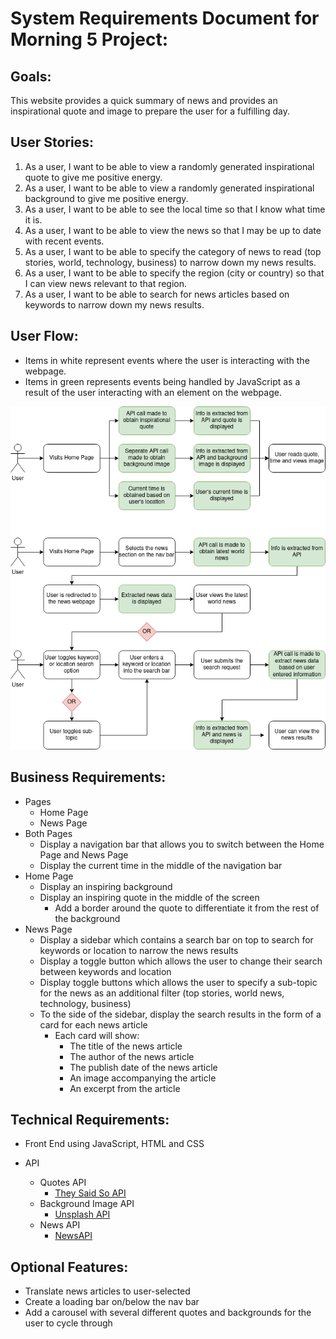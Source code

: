 # System Requirements Document for Morning 5 Project:

## Goals:

This website provides a quick summary of news and provides an inspirational quote and image to prepare the user for a fulfilling day.

## User Stories:

1. As a user, I want to be able to view a randomly generated inspirational quote to give me positive energy.
2. As a user, I want to be able to view a randomly generated inspirational background to give me positive energy.
3. As a user, I want to be able to see the local time so that I know what time it is.
4. As a user, I want to be able to view the news so that I may be up to date with recent events.
5. As a user, I want to be able to specify the category of news to read (top stories, world, technology, business) to narrow down my news results.
6. As a user, I want to be able to specify the region (city or country) so that I can view news relevant to that region.
7. As a user, I want to be able to search for news articles based on keywords to narrow down my news results.

## User Flow:

- Items in white represent events where the user is interacting with the webpage.
- Items in green represents events being handled by JavaScript as a result of the user interacting with an element on the webpage.

![User Flow Diagram](./user-flow_morning5.png)

## Business Requirements:

- Pages
  - Home Page
  - News Page
- Both Pages
  - Display a navigation bar that allows you to switch between the Home Page and News Page
  - Display the current time in the middle of the navigation bar
- Home Page
  - Display an inspiring background
  - Display an inspiring quote in the middle of the screen
    - Add a border around the quote to differentiate it from the rest of the background
- News Page
  - Display a sidebar which contains a search bar on top to search for keywords or location to narrow the news results
  - Display a toggle button which allows the user to change their search between keywords and location
  - Display toggle buttons which allows the user to specify a sub-topic for the news as an additional filter (top stories, world news, technology, business)
  - To the side of the sidebar, display the search results in the form of a card for each news article
    - Each card will show:
      - The title of the news article
      - The author of the news article
      - The publish date of the news article
      - An image accompanying the article
      - An excerpt from the article

## Technical Requirements:

- Front End using JavaScript, HTML and CSS
- API

  - Quotes API
    - [They Said So API](https://theysaidso.com/api/)
  - Background Image API
    - [Unsplash API](https://unsplash.com/developers)
  - News API
    - [NewsAPI](https://newsapi.org/)

## Optional Features:

- Translate news articles to user-selected
- Create a loading bar on/below the nav bar
- Add a carousel with several different quotes and backgrounds for the user to cycle through
